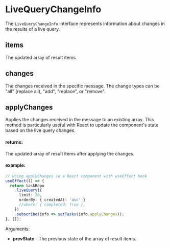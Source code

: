 # LiveQueryChangeInfo
The `LiveQueryChangeInfo` interface represents information about changes in the results of a live query.
## items
The updated array of result items.
## changes
The changes received in the specific message. The change types can be "all" (replace all), "add", "replace", or "remove".
## applyChanges
Applies the changes received in the message to an existing array. This method is particularly useful with React
to update the component's state based on the live query changes.


#### returns:
The updated array of result items after applying the changes.


#### example:
```ts
// Using applyChanges in a React component with useEffect hook
useEffect(() => {
  return taskRepo
    .liveQuery({
      limit: 20,
      orderBy: { createdAt: 'asc' }
      //where: { completed: true },
    })
    .subscribe(info => setTasks(info.applyChanges));
}, []);
```

Arguments:
* **prevState** - The previous state of the array of result items.
